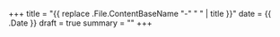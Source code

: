 +++
title = "{{ replace .File.ContentBaseName "-" " " | title }}"
date = {{ .Date }}
draft = true
summary = ""
+++
